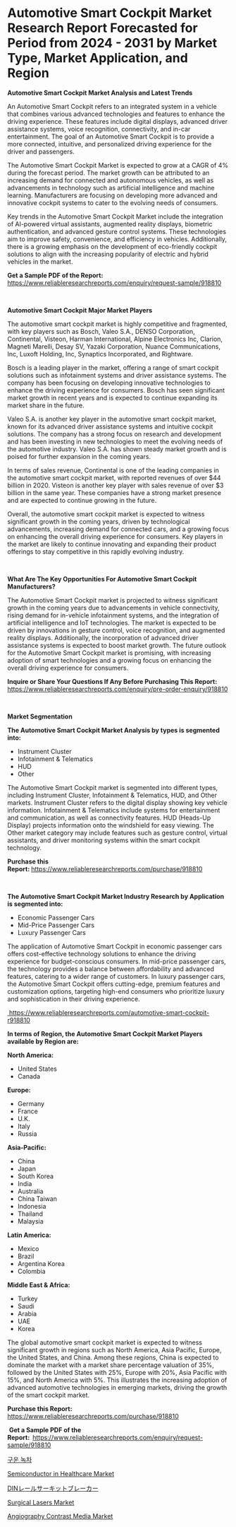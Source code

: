 <p><h1>Automotive Smart Cockpit Market Research Report Forecasted for Period from 2024 -  2031 by Market Type, Market Application, and Region</h1></p><p><strong>Automotive Smart Cockpit Market Analysis and Latest Trends</strong></p>
<p><p>An Automotive Smart Cockpit refers to an integrated system in a vehicle that combines various advanced technologies and features to enhance the driving experience. These features include digital displays, advanced driver assistance systems, voice recognition, connectivity, and in-car entertainment. The goal of an Automotive Smart Cockpit is to provide a more connected, intuitive, and personalized driving experience for the driver and passengers.</p><p>The Automotive Smart Cockpit Market is expected to grow at a CAGR of 4% during the forecast period. The market growth can be attributed to an increasing demand for connected and autonomous vehicles, as well as advancements in technology such as artificial intelligence and machine learning. Manufacturers are focusing on developing more advanced and innovative cockpit systems to cater to the evolving needs of consumers.</p><p>Key trends in the Automotive Smart Cockpit Market include the integration of AI-powered virtual assistants, augmented reality displays, biometric authentication, and advanced gesture control systems. These technologies aim to improve safety, convenience, and efficiency in vehicles. Additionally, there is a growing emphasis on the development of eco-friendly cockpit solutions to align with the increasing popularity of electric and hybrid vehicles in the market.</p></p>
<p><strong>Get a Sample PDF of the Report:&nbsp;</strong> <a href="https://www.reliableresearchreports.com/enquiry/request-sample/918810">https://www.reliableresearchreports.com/enquiry/request-sample/918810</a></p>
<p>&nbsp;</p>
<p><strong>Automotive Smart Cockpit Major Market Players</strong></p>
<p><p>The automotive smart cockpit market is highly competitive and fragmented, with key players such as Bosch, Valeo S.A., DENSO Corporation, Continental, Visteon, Harman International, Alpine Electronics Inc, Clarion, Magneti Marelli, Desay SV, Yazaki Corporation, Nuance Communications, Inc, Luxoft Holding, Inc, Synaptics Incorporated, and Rightware.</p><p>Bosch is a leading player in the market, offering a range of smart cockpit solutions such as infotainment systems and driver assistance systems. The company has been focusing on developing innovative technologies to enhance the driving experience for consumers. Bosch has seen significant market growth in recent years and is expected to continue expanding its market share in the future.</p><p>Valeo S.A. is another key player in the automotive smart cockpit market, known for its advanced driver assistance systems and intuitive cockpit solutions. The company has a strong focus on research and development and has been investing in new technologies to meet the evolving needs of the automotive industry. Valeo S.A. has shown steady market growth and is poised for further expansion in the coming years.</p><p>In terms of sales revenue, Continental is one of the leading companies in the automotive smart cockpit market, with reported revenues of over $44 billion in 2020. Visteon is another key player with sales revenue of over $3 billion in the same year. These companies have a strong market presence and are expected to continue growing in the future.</p><p>Overall, the automotive smart cockpit market is expected to witness significant growth in the coming years, driven by technological advancements, increasing demand for connected cars, and a growing focus on enhancing the overall driving experience for consumers. Key players in the market are likely to continue innovating and expanding their product offerings to stay competitive in this rapidly evolving industry.</p></p>
<p>&nbsp;</p>
<p><strong>What Are The Key Opportunities For Automotive Smart Cockpit Manufacturers?</strong></p>
<p><p>The Automotive Smart Cockpit market is projected to witness significant growth in the coming years due to advancements in vehicle connectivity, rising demand for in-vehicle infotainment systems, and the integration of artificial intelligence and IoT technologies. The market is expected to be driven by innovations in gesture control, voice recognition, and augmented reality displays. Additionally, the incorporation of advanced driver assistance systems is expected to boost market growth. The future outlook for the Automotive Smart Cockpit market is promising, with increasing adoption of smart technologies and a growing focus on enhancing the overall driving experience for consumers.</p></p>
<p><strong>Inquire or Share Your Questions If Any Before Purchasing This Report:</strong> <a href="https://www.reliableresearchreports.com/enquiry/pre-order-enquiry/918810">https://www.reliableresearchreports.com/enquiry/pre-order-enquiry/918810</a></p>
<p>&nbsp;</p>
<p><strong>Market Segmentation</strong></p>
<p><strong>The Automotive Smart Cockpit Market Analysis by types is segmented into:</strong></p>
<p><ul><li>Instrument Cluster</li><li>Infotainment & Telematics</li><li>HUD</li><li>Other</li></ul></p>
<p><p>The Automotive Smart Cockpit market is segmented into different types, including Instrument Cluster, Infotainment & Telematics, HUD, and Other markets. Instrument Cluster refers to the digital display showing key vehicle information. Infotainment & Telematics include systems for entertainment and communication, as well as connectivity features. HUD (Heads-Up Display) projects information onto the windshield for easy viewing. The Other market category may include features such as gesture control, virtual assistants, and driver monitoring systems within the smart cockpit technology.</p></p>
<p><strong>Purchase this Report:&nbsp;</strong><a href="https://www.reliableresearchreports.com/purchase/918810">https://www.reliableresearchreports.com/purchase/918810</a></p>
<p>&nbsp;</p>
<p><strong>The Automotive Smart Cockpit Market Industry Research by Application is segmented into:</strong></p>
<p><ul><li>Economic Passenger Cars</li><li>Mid-Price Passenger Cars</li><li>Luxury Passenger Cars</li></ul></p>
<p><p>The application of Automotive Smart Cockpit in economic passenger cars offers cost-effective technology solutions to enhance the driving experience for budget-conscious consumers. In mid-price passenger cars, the technology provides a balance between affordability and advanced features, catering to a wider range of customers. In luxury passenger cars, the Automotive Smart Cockpit offers cutting-edge, premium features and customization options, targeting high-end consumers who prioritize luxury and sophistication in their driving experience.</p></p>
<p><a href="https://www.reliableresearchreports.com/automotive-smart-cockpit-r918810">&nbsp;https://www.reliableresearchreports.com/automotive-smart-cockpit-r918810</a></p>
<p><strong>In terms of Region, the Automotive Smart Cockpit Market Players available by Region are:</strong></p>
<p>
    <p> <strong> North America: </strong>
        <ul>
            <li>United States</li>
            <li>Canada</li>
        </ul>
        </p> 
    <p> <strong> Europe: </strong>
        <ul>
            <li>Germany</li>
            <li>France</li>
            <li>U.K.</li>
            <li>Italy</li>
            <li>Russia</li>
        </ul>
        </p> 
    <p> <strong> Asia-Pacific: </strong>
        <ul>
            <li>China</li>
            <li>Japan</li>
            <li>South Korea</li>
            <li>India</li>
            <li>Australia</li>
            <li>China Taiwan</li>
            <li>Indonesia</li>
            <li>Thailand</li>
            <li>Malaysia</li>
        </ul>
        </p> 
    <p> <strong> Latin America: </strong>
        <ul>
            <li>Mexico</li>
            <li>Brazil</li>
            <li>Argentina Korea</li>
            <li>Colombia</li>
        </ul>
        </p> 
    <p> <strong> Middle East & Africa: </strong>
        <ul>
            <li>Turkey</li>
            <li>Saudi</li>
            <li>Arabia</li>
            <li>UAE</li>
            <li>Korea</li>
        </ul>
    </p>
    </p>
<p><p>The global automotive smart cockpit market is expected to witness significant growth in regions such as North America, Asia Pacific, Europe, the United States, and China. Among these regions, China is expected to dominate the market with a market share percentage valuation of 35%, followed by the United States with 25%, Europe with 20%, Asia Pacific with 15%, and North America with 5%. This illustrates the increasing adoption of advanced automotive technologies in emerging markets, driving the growth of the smart cockpit market.</p></p>
<p><strong>Purchase this Report: </strong><a href="https://www.reliableresearchreports.com/purchase/918810">https://www.reliableresearchreports.com/purchase/918810</a></p>
<p>&nbsp;<strong>Get a Sample PDF of the Report:&nbsp;&nbsp;</strong><a href="https://www.reliableresearchreports.com/enquiry/request-sample/918810">https://www.reliableresearchreports.com/enquiry/request-sample/918810</a></p>
<p><strong></strong></p>
<p><p><a href="https://github.com/sougarounis/Market-Research-Report-List-3/blob/main/491770357302.md">구운 녹차</a></p><p><a href="https://github.com/RichRobinson5/Market-Research-Report-List-5/blob/main/semiconductor-in-healthcare-market.md">Semiconductor in Healthcare Market</a></p><p><a href="https://medium.com/@queenlitle19361/din%E3%83%AC%E3%83%BC%E3%83%AB%E3%82%B5%E3%83%BC%E3%82%AD%E3%83%83%E3%83%88%E3%83%96%E3%83%AC%E3%83%BC%E3%82%AB%E3%83%BC%E5%B8%82%E5%A0%B4-%E3%82%BF%E3%82%A4%E3%83%97-%E3%82%A2%E3%83%97%E3%83%AA%E3%82%B1%E3%83%BC%E3%82%B7%E3%83%A7%E3%83%B3-%E3%81%8A%E3%82%88%E3%81%B3%E5%9C%B0%E7%90%86%E3%81%AB%E3%82%88%E3%82%8B%E5%8C%85%E6%8B%AC%E7%9A%84%E3%81%AA%E8%A9%95%E4%BE%A1-fe334cf18512">DINレールサーキットブレーカー</a></p><p><a href="https://www.linkedin.com/pulse/surgical-lasers-market-competitive-analysis-trends-forecast-h9yce?trackingId=HIh4dh%2BSBNFCf5BevXSVHw%3D%3D">Surgical Lasers Market</a></p><p><a href="https://www.linkedin.com/pulse/angiography-contrast-media-market-outlook-industry-overview-aqfje?trackingId=HKt46pVKbuQEAHkPeXRE9A%3D%3D">Angiography Contrast Media Market</a></p></p>
